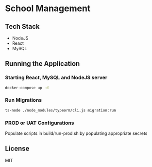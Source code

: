 # School Management

## Tech Stack
- NodeJS
- React
- MySQL

## Running the Application
### Starting React, MySQL and NodeJS server
```sh
docker-compose up -d
```
### Run Migrations
```sh
ts-node ./node_modules/typeorm/cli.js migration:run
```

### PROD or UAT Configurations
Populate scripts in build/run-prod.sh by populating appropriate secrets

## License
MIT

